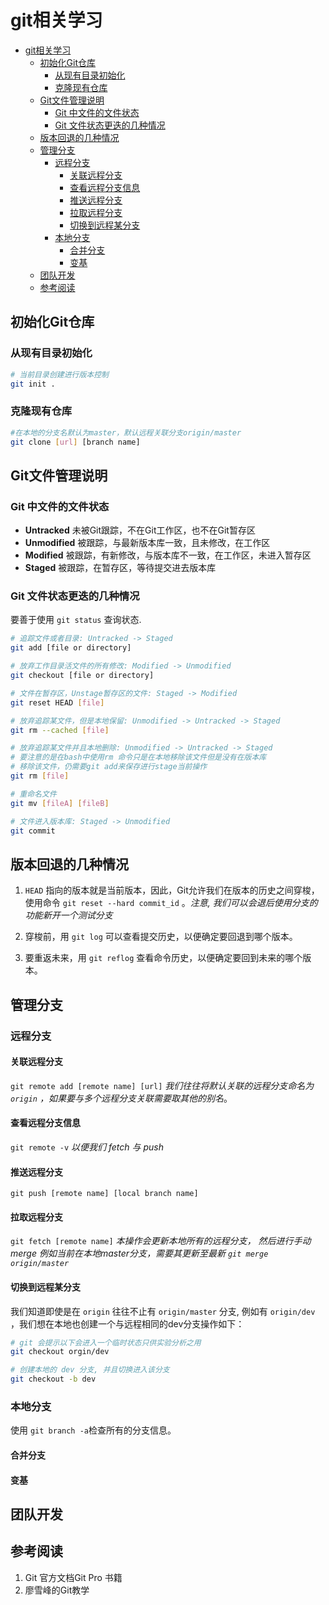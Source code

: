 # git相关学习

<!-- TOC -->

- [git相关学习](#git相关学习)
  - [初始化Git仓库](#初始化git仓库)
    - [从现有目录初始化](#从现有目录初始化)
    - [克隆现有仓库](#克隆现有仓库)
  - [Git文件管理说明](#git文件管理说明)
    - [Git 中文件的文件状态](#git-中文件的文件状态)
    - [Git 文件状态更迭的几种情况](#git-文件状态更迭的几种情况)
  - [版本回退的几种情况](#版本回退的几种情况)
  - [管理分支](#管理分支)
    - [远程分支](#远程分支)
      - [关联远程分支](#关联远程分支)
      - [查看远程分支信息](#查看远程分支信息)
      - [推送远程分支](#推送远程分支)
      - [拉取远程分支](#拉取远程分支)
      - [切换到远程某分支](#切换到远程某分支)
    - [本地分支](#本地分支)
      - [合并分支](#合并分支)
      - [变基](#变基)
  - [团队开发](#团队开发)
  - [参考阅读](#参考阅读)

<!-- /TOC -->

## 初始化Git仓库

### 从现有目录初始化

```bash
# 当前目录创建进行版本控制
git init .
```

### 克隆现有仓库

```bash
#在本地的分支名默认为master，默认远程关联分支origin/master
git clone [url] [branch name]
```

## Git文件管理说明

### Git 中文件的文件状态

- **Untracked**  未被Git跟踪，不在Git工作区，也不在Git暂存区
- **Unmodified** 被跟踪，与最新版本库一致，且未修改，在工作区
- **Modified**  被跟踪，有新修改，与版本库不一致，在工作区，未进入暂存区
- **Staged**  被跟踪，在暂存区，等待提交进去版本库

### Git 文件状态更迭的几种情况

要善于使用 `git status` 查询状态.

```bash
# 追踪文件或者目录: Untracked -> Staged
git add [file or directory]

# 放弃工作目录活文件的所有修改: Modified -> Unmodified
git checkout [file or directory]

# 文件在暂存区，Unstage暂存区的文件: Staged -> Modified
git reset HEAD [file]

# 放弃追踪某文件，但是本地保留: Unmodified -> Untracked -> Staged
git rm --cached [file]

# 放弃追踪某文件并且本地删除: Unmodified -> Untracked -> Staged
# 要注意的是在bash中使用rm 命令只是在本地移除该文件但是没有在版本库
# 移除该文件，仍需要git add来保存进行stage当前操作
git rm [file]

# 重命名文件
git mv [fileA] [fileB]

# 文件进入版本库: Staged -> Unmodified
git commit
```

## 版本回退的几种情况

1. `HEAD` 指向的版本就是当前版本，因此，Git允许我们在版本的历史之间穿梭，使用命令 `git reset --hard commit_id` 。*注意, 我们可以会退后使用分支的功能新开一个测试分支*

2. 穿梭前，用 `git log` 可以查看提交历史，以便确定要回退到哪个版本。

3. 要重返未来，用 `git reflog` 查看命令历史，以便确定要回到未来的哪个版本。

## 管理分支

### 远程分支

#### 关联远程分支

 `git remote add [remote name] [url]` *我们往往将默认关联的远程分支命名为 `origin` ，如果要与多个远程分支关联需要取其他的别名*。

#### 查看远程分支信息

 `git remote -v` *以便我们 fetch 与 push*

#### 推送远程分支

 `git push [remote name] [local branch name]`

#### 拉取远程分支

`git fetch [remote name]` *本操作会更新本地所有的远程分支， 然后进行手动merge 例如当前在本地master分支，需要其更新至最新 `git merge origin/master`*

#### 切换到远程某分支

我们知道即使是在 `origin` 往往不止有 `origin/master` 分支, 例如有 `origin/dev` ，我们想在本地也创建一个与远程相同的dev分支操作如下：

```bash
# git 会提示以下会进入一个临时状态只供实验分析之用
git checkout orgin/dev

# 创建本地的 dev 分支, 并且切换进入该分支
git checkout -b dev
```

### 本地分支

使用 `git branch -a`检查所有的分支信息。

#### 合并分支

#### 变基

## 团队开发

## 参考阅读

1. Git 官方文档Git Pro 书籍
2. 廖雪峰的Git教学
